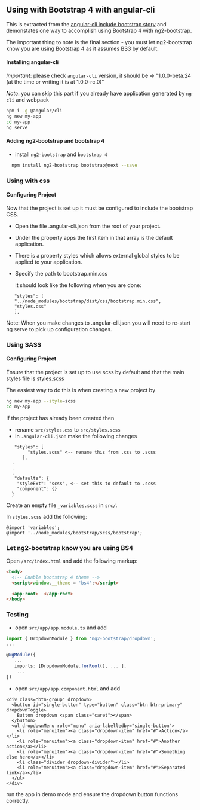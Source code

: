 ## Using with Bootstrap 4 with angular-cli

This is extracted from the [angular-cli include bootstrap story](https://github.com/angular/angular-cli/wiki/stories-include-bootstrap) and demonstates one way to accomplish using Bootstrap 4 with ng2-bootstrap.

The important thing to note is the final section - you must let ng2-bootstrap know you are using Bootstrap 4 as it assumes BS3 by default.
 
#### Installing angular-cli

*Important*: please check `angular-cli` version, it should be => "1.0.0-beta.24 (at the time or writing it is at 1.0.0-rc.0)"

*Note*: you can skip this part if you already have application generated by `ng-cli` and webpack
  
```bash
npm i -g @angular/cli
ng new my-app
cd my-app
ng serve
```

#### Adding ng2-bootstrap and bootstrap 4
 
 - install `ng2-bootstrap` and `bootstrap 4`

 ```bash
   npm install ng2-bootstrap bootstrap@next --save
 ```
 
### Using with css
#### Configuring Project

Now that the project is set up it must be configured to include the bootstrap CSS.

 - Open the file .angular-cli.json from the root of your project.
 - Under the property apps the first item in that array is the default application.
 - There is a property styles which allows external global styles to be applied to your application.

 - Specify the path to bootstrap.min.css

   It should look like the following when you are done:  
```
   "styles": [  
   "../node_modules/bootstrap/dist/css/bootstrap.min.css",  
   "styles.css"  
   ],
```
     
Note: When you make changes to .angular-cli.json you will need to re-start ng serve to pick up configuration changes.

### Using SASS

#### Configuring Project

Ensure that the project is set up to use scss by default and that the main styles file is styles.scss

The easiest way to do this is when creating a new project by 
```bash
ng new my-app --style=scss
cd my-app
```

If the project has already been created then

- rename `src/styles.css` to `src/styles.scss`
- in `.angular-cli.json` make the following changes
```
   "styles": [  
        "styles.scss" <-- rename this from .css to .scss  
      ],
  .  
  .  
  .  
   "defaults": {  
    "styleExt": "scss", <-- set this to default to .scss  
    "component": {}  
  }  
```
Create an empty file `_variables.scss` in `src/`.

In `styles.scss` add the following:

```
@import 'variables'; 
@import '../node_modules/bootstrap/scss/bootstrap';
```

### Let ng2-bootstrap know you are using BS4

Open `/src/index.html` and add the following markup:

```html
<body>
  <!-- Enable bootstrap 4 theme -->
  <script>window.__theme = 'bs4';</script>

  <app-root>  </app-root>
</body>
```

### Testing
- open `src/app/app.module.ts` and add

```typescript
import { DropdownModule } from 'ng2-bootstrap/dropdown';
...

@NgModule({
   ...
   imports: [DropdownModule.forRoot(), ... ],
    ... 
})
```

- open `src/app/app.component.html` and add
```
<div class="btn-group" dropdown>
  <button id="single-button" type="button" class="btn btn-primary" dropdownToggle>
    Button dropdown <span class="caret"></span>
  </button>
  <ul dropdownMenu role="menu" aria-labelledby="single-button">
    <li role="menuitem"><a class="dropdown-item" href="#">Action</a></li>
    <li role="menuitem"><a class="dropdown-item" href="#">Another action</a></li>
    <li role="menuitem"><a class="dropdown-item" href="#">Something else here</a></li>
    <li class="divider dropdown-divider"></li>
    <li role="menuitem"><a class="dropdown-item" href="#">Separated link</a></li>
  </ul>
</div>
```

run the app in demo mode and ensure the dropdown button functions correctly.
